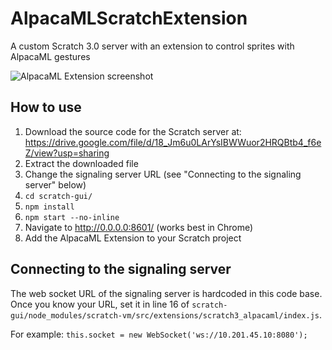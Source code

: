 # AlpacaMLScratchExtension
A custom Scratch 3.0 server with an extension to control sprites with AlpacaML gestures

![AlpacaML Extension screenshot](https://i.ibb.co/P10xpZk/Screen-Shot-2019-10-30-at-3-46-08-PM.png)

## How to use
1. Download the source code for the Scratch server at: https://drive.google.com/file/d/18_Jm6u0LArYsIBWWuor2HRQBtb4_f6eZ/view?usp=sharing
2. Extract the downloaded file
2. Change the signaling server URL (see "Connecting to the signaling server" below)
3. `cd scratch-gui/`
4. `npm install`
5. `npm start --no-inline`
6. Navigate to http://0.0.0.0:8601/ (works best in Chrome)
7. Add the AlpacaML Extension to your Scratch project

## Connecting to the signaling server
The web socket URL of the signaling server is hardcoded in this code base. Once you know your URL, set it in line 16 of `scratch-gui/node_modules/scratch-vm/src/extensions/scratch3_alpacaml/index.js`.

For example:
`this.socket = new WebSocket('ws://10.201.45.10:8080');`

